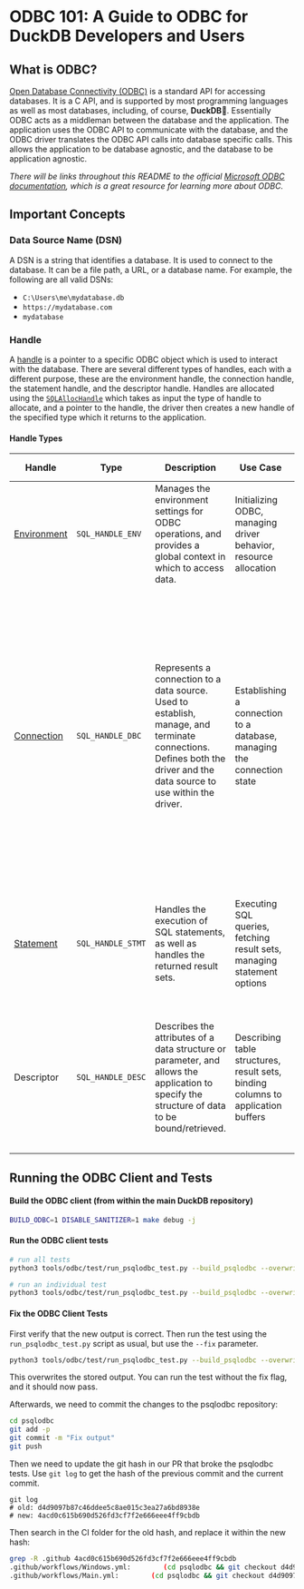 # ODBC 101: A Guide to ODBC for DuckDB Developers and Users

## What is ODBC?
[Open Database Connectivity (ODBC)](https://learn.microsoft.com/en-us/sql/odbc/microsoft-open-database-connectivity-odbc?view=sql-server-ver16) is a standard API for accessing databases. It is a C API, and is supported by most programming languages as well as most databases, including, of course, **DuckDB**🦆.  Essentially ODBC acts as a middleman between the database and the application. The application uses the ODBC API to communicate with the database, and the ODBC driver translates the ODBC API calls into database specific calls.  This allows the application to be database agnostic, and the database to be application agnostic.  

*There will be links throughout this README to the official [Microsoft ODBC documentation](https://learn.microsoft.com/en-us/sql/odbc/reference/odbc-programmer-s-reference?view=sql-server-ver16), which is a great resource for learning more about ODBC.*

## Important Concepts
### Data Source Name (DSN)
A DSN is a string that identifies a database.  It is used to connect to the database.  It can be a file path, a URL, or a database name.  For example, the following are all valid DSNs:

[//]: # (change to example relevent to duckdb)
- `C:\Users\me\mydatabase.db`
- `https://mydatabase.com`
- `mydatabase`

### Handle
A [handle](https://learn.microsoft.com/en-us/sql/odbc/reference/develop-app/handles?view=sql-server-ver16) is a pointer to a specific ODBC object which is used to interact with the database.  There are several different types of handles, each with a different purpose, these are the environment handle, the connection handle, the statement handle, and the descriptor handle. Handles are allocated using the [`SQLAllocHandle`](https://learn.microsoft.com/en-us/sql/odbc/reference/syntax/sqlallochandle-function?view=sql-server-ver16) which takes as input the type of handle to allocate, and a pointer to the handle, the driver then creates a new handle of the specified type which it returns to the application. 

#### Handle Types

| Handle                                                                                                                    | Type              | Description                                                                                                                                                            | Use Case                                                                         | Additional Information                                                                                                                                                                                                                                                                                                                                                                                            |
|---------------------------------------------------------------------------------------------------------------------------|-------------------|------------------------------------------------------------------------------------------------------------------------------------------------------------------------|----------------------------------------------------------------------------------|-------------------------------------------------------------------------------------------------------------------------------------------------------------------------------------------------------------------------------------------------------------------------------------------------------------------------------------------------------------------------------------------------------------------|
| [Environment](https://learn.microsoft.com/en-us/sql/odbc/reference/develop-app/environment-handles?view=sql-server-ver16) | `SQL_HANDLE_ENV`  | Manages the environment settings for ODBC operations, and provides a global context in which to access data.                                                           | Initializing ODBC, managing driver behavior, resource allocation                 | Must be [allocated](https://learn.microsoft.com/en-us/sql/odbc/reference/develop-app/allocating-the-environment-handle?view=sql-server-ver16) once per application upon starting, and freed at the end.                                                                                                                                                                                                           |
| [Connection](https://learn.microsoft.com/en-us/sql/odbc/reference/develop-app/connection-handles?view=sql-server-ver16)   | `SQL_HANDLE_DBC`  | Represents a connection to a data source. Used to establish, manage, and terminate connections.  Defines both the driver and the data source to use within the driver. | Establishing a connection to a database, managing the connection state           | Multiple connection handles can be [created](https://learn.microsoft.com/en-us/sql/odbc/reference/develop-app/allocating-a-connection-handle-odbc?view=sql-server-ver16) as needed, allowing simultaneous connections to multiple data sources. <br/>*Note: allocating a connection handle does not establish a connection, but must be allocated first, and then used once the connection has been established.* |
| [Statement](https://learn.microsoft.com/en-us/sql/odbc/reference/develop-app/statement-handles?view=sql-server-ver16)     | `SQL_HANDLE_STMT` | 	Handles the execution of SQL statements, as well as handles the returned result sets.                                                                                 | Executing SQL queries, fetching result sets, managing statement options          | To facilitate the execution of concurrent queries, multiple handles can be allocated per connection.                                                                                                                                                                                                                                                                                                              |
| Descriptor                                                                                                                | `SQL_HANDLE_DESC` | 	Describes the attributes of a data structure or parameter, and allows the application to specify the structure of data to be bound/retrieved.                         | Describing table structures, result sets, binding columns to application buffers | Used in situations where data structures need to be explicitly defined, for example during parameter binding or result set fetching.                                                                                                                                                                                                                                                                              |





## Running the ODBC Client and Tests

#### Build the ODBC client (from within the main DuckDB repository)

```bash
BUILD_ODBC=1 DISABLE_SANITIZER=1 make debug -j
```

#### Run the ODBC client tests

```bash
# run all tests
python3 tools/odbc/test/run_psqlodbc_test.py --build_psqlodbc --overwrite --no-trace

# run an individual test
python3 tools/odbc/test/run_psqlodbc_test.py --build_psqlodbc --overwrite --no-trace --test result-conversions-test
```

#### Fix the ODBC Client Tests
First verify that the new output is correct. Then run the test using the `run_psqlodbc_test.py` script as usual, but use the `--fix` parameter.

```bash
python3 tools/odbc/test/run_psqlodbc_test.py --build_psqlodbc --overwrite --no-trace --test result-conversions-test --fix
```

This overwrites the stored output. You can run the test without the fix flag, and it should now pass.

Afterwards, we need to commit the changes to the psqlodbc repository:

```bash
cd psqlodbc
git add -p
git commit -m "Fix output"
git push
```

Then we need to update the git hash in our PR that broke the psqlodbc tests. Use `git log` to get the hash of the previous commit and the current commit.

```
git log
# old: d4d9097b87c46ddee5c8ae015c3ea27a6bd8938e
# new: 4acd0c615b690d526fd3cf7f2e666eee4ff9cbdb
```

Then search in the CI folder for the old hash, and replace it within the new hash:

```bash
grep -R .github 4acd0c615b690d526fd3cf7f2e666eee4ff9cbdb
.github/workflows/Windows.yml:        (cd psqlodbc && git checkout d4d9097b87c46ddee5c8ae015c3ea27a6bd8938e && make release)
.github/workflows/Main.yml:        (cd psqlodbc && git checkout d4d9097b87c46ddee5c8ae015c3ea27a6bd8938e && make debug)
```
